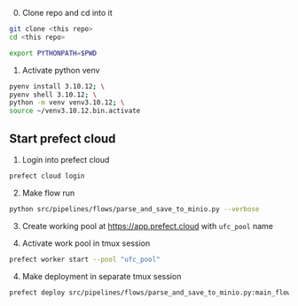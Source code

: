 
0. Clone repo and cd into it
```bash
git clone <this repo>
cd <this repo>

export PYTHONPATH=$PWD
```

1. Activate python venv
```bash
pyenv install 3.10.12; \
pyenv shell 3.10.12; \
python -m venv venv3.10.12; \
source ~/venv3.10.12.bin.activate
```

<!-- 1. Parse all fights statistics
```bash
python src/pipelines/parse_all_fights.py --save_path=<where to save .json result>
``` -->


## Start prefect cloud

<!-- 1. 
```bash
prefect orion start
```

2.
```bash
 prefect agent start --pool default-agent-pool --work-queue default
 ```

3. Run a flow that parses data and loads it to minio with
```bash
python src/pipelines/flows/parse_and_save_to_minio.py
```

3.1 Alternatively (preferably) you can set parsing on schedule
```bash
prefect deployment build src/pipelines/flows/parse_and_save_to_minio.py:load_data_to_minio -n parse_data_and_load_to_minio -a
``` -->

1. Login into prefect cloud
```bash
prefect cloud login
```

2. Make flow run
```bash
python src/pipelines/flows/parse_and_save_to_minio.py --verbose
```

3. Create working pool at https://app.prefect.cloud with `ufc_pool` name

3. Activate work pool in tmux session
```bash
prefect worker start --pool "ufc_pool"
```

4. Make deployment in separate tmux session
```bash
prefect deploy src/pipelines/flows/parse_and_save_to_minio.py:main_flow -n parse_and_save_to_minio -p ufc_pool
```
